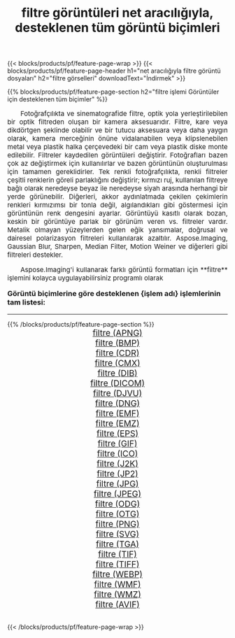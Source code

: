 ﻿---
title: filtre görüntüleri net aracılığıyla, desteklenen tüm görüntü biçimleri 
weight: 3920
url: /tr/net/filter/ 
lang: tr
langdirlevel: 2
locales: zh-hans,ja,it,ru,de,es,fr,nl,id,lt,pl,pt,vi,tr,ko,zh-hant,ar,hi,th,sv,cs,uk,he
description: Aspose.Imaging'i kullanarak, net Aracılığıyla kolayca filtre görüntüleri oluşturabilirsiniz
---

{{< blocks/products/pf/feature-page-wrap >}}
{{< blocks/products/pf/feature-page-header h1="net aracılığıyla filtre görüntü dosyaları" h2="filtre görselleri" downloadText="İndirmek" >}}


{{% blocks/products/pf/feature-page-section  h2="filtre işlemi Görüntüler için desteklenen tüm biçimler" %}}
<p align="justify" style="text-indent:2em;font-size:15px;">
Fotoğrafçılıkta ve sinematografide filtre, optik yola yerleştirilebilen bir optik filtreden oluşan bir kamera aksesuarıdır. Filtre, kare veya dikdörtgen şeklinde olabilir ve bir tutucu aksesuara veya daha yaygın olarak, kamera merceğinin önüne vidalanabilen veya klipslenebilen metal veya plastik halka çerçevedeki bir cam veya plastik diske monte edilebilir. Filtreler kaydedilen görüntüleri değiştirir. Fotoğrafları bazen çok az değiştirmek için kullanılırlar ve bazen görüntünün oluşturulması için tamamen gereklidirler. Tek renkli fotoğrafçılıkta, renkli filtreler çeşitli renklerin göreli parlaklığını değiştirir; kırmızı ruj, kullanılan filtreye bağlı olarak neredeyse beyaz ile neredeyse siyah arasında herhangi bir yerde görünebilir. Diğerleri, akkor aydınlatmada çekilen çekimlerin renkleri kırmızımsı bir tonla değil, algılandıkları gibi göstermesi için görüntünün renk dengesini ayarlar. Görüntüyü kasıtlı olarak bozan, keskin bir görüntüye parlak bir görünüm veren vs. filtreler vardır. Metalik olmayan yüzeylerden gelen eğik yansımalar, doğrusal ve dairesel polarizasyon filtreleri kullanılarak azaltılır. Aspose.Imaging, Gaussian Blur, Sharpen, Median Filter, Motion Weiner ve diğerleri gibi filtreleri destekler.
</p>
<p align="justify" style="text-indent:2em;font-size:15px;">
Aspose.Imaging'i kullanarak farklı görüntü formatları için **filtre** işlemini kolayca uygulayabilirsiniz programlı olarak
</p>
<h3 style="margin-top:16px;">
Görüntü biçimlerine göre desteklenen {işlem adı} işlemlerinin tam listesi:
</h3>
<hr/>
{{% /blocks/products/pf/feature-page-section %}}
<div class="container-fluid productfamilypage bg-gray">
    <div class="convertypes bg-gray agp-content section">
        <div class="container">
		<div class="row other-converters" style="gap: 10px;font-size: 19px;text-align:center;">
		    <div class='col-md-3 other-converter remove-lp remove-rp'><a href="/imaging/tr/net/filter/apng/" style="padding:15px;">filtre (APNG)</a></div><div class='col-md-3 other-converter remove-lp remove-rp'><a href="/imaging/tr/net/filter/bmp/" style="padding:15px;">filtre (BMP)</a></div><div class='col-md-3 other-converter remove-lp remove-rp'><a href="/imaging/tr/net/filter/cdr/" style="padding:15px;">filtre (CDR)</a></div><div class='col-md-3 other-converter remove-lp remove-rp'><a href="/imaging/tr/net/filter/cmx/" style="padding:15px;">filtre (CMX)</a></div><div class='col-md-3 other-converter remove-lp remove-rp'><a href="/imaging/tr/net/filter/dib/" style="padding:15px;">filtre (DIB)</a></div><div class='col-md-3 other-converter remove-lp remove-rp'><a href="/imaging/tr/net/filter/dicom/" style="padding:15px;">filtre (DICOM)</a></div><div class='col-md-3 other-converter remove-lp remove-rp'><a href="/imaging/tr/net/filter/djvu/" style="padding:15px;">filtre (DJVU)</a></div><div class='col-md-3 other-converter remove-lp remove-rp'><a href="/imaging/tr/net/filter/dng/" style="padding:15px;">filtre (DNG)</a></div><div class='col-md-3 other-converter remove-lp remove-rp'><a href="/imaging/tr/net/filter/emf/" style="padding:15px;">filtre (EMF)</a></div><div class='col-md-3 other-converter remove-lp remove-rp'><a href="/imaging/tr/net/filter/emz/" style="padding:15px;">filtre (EMZ)</a></div><div class='col-md-3 other-converter remove-lp remove-rp'><a href="/imaging/tr/net/filter/eps/" style="padding:15px;">filtre (EPS)</a></div><div class='col-md-3 other-converter remove-lp remove-rp'><a href="/imaging/tr/net/filter/gif/" style="padding:15px;">filtre (GIF)</a></div><div class='col-md-3 other-converter remove-lp remove-rp'><a href="/imaging/tr/net/filter/ico/" style="padding:15px;">filtre (ICO)</a></div><div class='col-md-3 other-converter remove-lp remove-rp'><a href="/imaging/tr/net/filter/j2k/" style="padding:15px;">filtre (J2K)</a></div><div class='col-md-3 other-converter remove-lp remove-rp'><a href="/imaging/tr/net/filter/jp2/" style="padding:15px;">filtre (JP2)</a></div><div class='col-md-3 other-converter remove-lp remove-rp'><a href="/imaging/tr/net/filter/jpg/" style="padding:15px;">filtre (JPG)</a></div><div class='col-md-3 other-converter remove-lp remove-rp'><a href="/imaging/tr/net/filter/jpeg/" style="padding:15px;">filtre (JPEG)</a></div><div class='col-md-3 other-converter remove-lp remove-rp'><a href="/imaging/tr/net/filter/odg/" style="padding:15px;">filtre (ODG)</a></div><div class='col-md-3 other-converter remove-lp remove-rp'><a href="/imaging/tr/net/filter/otg/" style="padding:15px;">filtre (OTG)</a></div><div class='col-md-3 other-converter remove-lp remove-rp'><a href="/imaging/tr/net/filter/png/" style="padding:15px;">filtre (PNG)</a></div><div class='col-md-3 other-converter remove-lp remove-rp'><a href="/imaging/tr/net/filter/svg/" style="padding:15px;">filtre (SVG)</a></div><div class='col-md-3 other-converter remove-lp remove-rp'><a href="/imaging/tr/net/filter/tga/" style="padding:15px;">filtre (TGA)</a></div><div class='col-md-3 other-converter remove-lp remove-rp'><a href="/imaging/tr/net/filter/tif/" style="padding:15px;">filtre (TIF)</a></div><div class='col-md-3 other-converter remove-lp remove-rp'><a href="/imaging/tr/net/filter/tiff/" style="padding:15px;">filtre (TIFF)</a></div><div class='col-md-3 other-converter remove-lp remove-rp'><a href="/imaging/tr/net/filter/webp/" style="padding:15px;">filtre (WEBP)</a></div><div class='col-md-3 other-converter remove-lp remove-rp'><a href="/imaging/tr/net/filter/wmf/" style="padding:15px;">filtre (WMF)</a></div><div class='col-md-3 other-converter remove-lp remove-rp'><a href="/imaging/tr/net/filter/wmz/" style="padding:15px;">filtre (WMZ)</a></div><div class='col-md-3 other-converter remove-lp remove-rp'><a href="/imaging/tr/net/filter/avif/" style="padding:15px;">filtre (AVIF)</a></div>
                </div>
        </div>
    </div>
</div>
<br/>

{{< /blocks/products/pf/feature-page-wrap >}}
